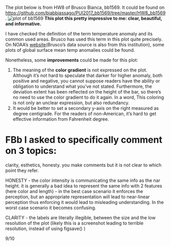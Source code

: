 The plot below is from HW8 of Brusco Bianca, bb1569. It could be found on https://github.com/biabbiassago/PUI2017_bb1569/tree/master/HW8_bb1569.
![plot of bb1569](https://github.com/biabbiassago/PUI2017_bb1569/blob/master/HW8_bb1569/tempPlot.png)
**This plot this pretty impressive to me: clear, beautiful, and informative.**


I have checked the definition of the term temperature anomaly and its common used areas. Brusco has used this term in this plot quite precisely. On NOAA’s [website](https://www.ncdc.noaa.gov/sotc/global/201710#temp)(Brusco’s data source is also from this institution), some plots of global surface mean temp anomalies could be found.


Nonetheless, some **improvements** could be made for this plot:
1) The meaning of the **color gradient** is not expressed on the plot. Although it’s not hard to speculate that darker for higher anomaly, both positive and negative, you cannot suppose readers have the ability or obligation to understand what you’ve not stated. Furthermore, the deviation extent has been reflected on the height of the bar, so there’s no need to use the color gradient to do it again. In a word, This coloring is not only an unclear expression, but also redundancy.
2) It would be better to set a secondary y-axis on the right measured as degree centigrade. For the readers of non-American, it’s hard to get effective information from Fahrenheit degree.


# FBb I asked to specifically comment on 3 topics:
clarity, esthetics, honesty. you make comments but it is not clear to which point they refer. 

HONESTY - the color intensity is communicating the same info as the nar height. it is generally a bad idea to represent the same info with 2 features (here color and length) - in the best case scenario it enforces the perception, but an appropriate representation will lead to near-linear perception thus enforcing it would lead to misleading understanding. In the worst case scenario it becomes confusing. 

CLARITY - the labels are literally illegible, between the size and the low resolution of the plot (likely this is a screenshot leading to terrible resolution, instead of using figsave() )

9/10

